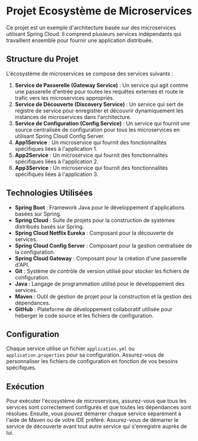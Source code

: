 # Projet Ecosystème de Microservices

Ce projet est un exemple d'architecture basée sur des microservices utilisant Spring Cloud. Il comprend plusieurs services indépendants qui travaillent ensemble pour fournir une application distribuée.

## Structure du Projet

L'écosystème de microservices se compose des services suivants :

1. **Service de Passerelle (Gateway Service)** : Un service qui agit comme une passerelle d'entrée pour toutes les requêtes externes et route le trafic vers les microservices appropriés.
2. **Service de Découverte (Discovery Service)** : Un service qui sert de registre de service pour enregistrer et découvrir dynamiquement les instances de microservices dans l'architecture.
3. **Service de Configuration (Config Service)** : Un service qui fournit une source centralisée de configuration pour tous les microservices en utilisant Spring Cloud Config Server.
4. **App1Service** : Un microservice qui fournit des fonctionnalités spécifiques liées à l'application 1.
5. **App2Service** : Un microservice qui fournit des fonctionnalités spécifiques liées à l'application 2.
6. **App3Service** : Un microservice qui fournit des fonctionnalités spécifiques liées à l'application 3.

## Technologies Utilisées

- **Spring Boot** : Framework Java pour le développement d'applications basées sur Spring.
- **Spring Cloud** : Suite de projets pour la construction de systèmes distribués basés sur Spring.
- **Spring Cloud Netflix Eureka** : Composant pour la découverte de services.
- **Spring Cloud Config Server** : Composant pour la gestion centralisée de la configuration.
- **Spring Cloud Gateway** : Composant pour la création d'une passerelle d'API.
- **Git** : Système de contrôle de version utilisé pour stocker les fichiers de configuration.
- **Java** : Langage de programmation utilisé pour le développement des services.
- **Maven** : Outil de gestion de projet pour la construction et la gestion des dépendances.
- **GitHub** : Plateforme de développement collaboratif utilisée pour héberger le code source et les fichiers de configuration.

## Configuration

Chaque service utilise un fichier `application.yml` ou `application.properties` pour sa configuration. Assurez-vous de personnaliser les fichiers de configuration en fonction de vos besoins spécifiques.

## Exécution

Pour exécuter l'écosystème de microservices, assurez-vous que tous les services sont correctement configurés et que toutes les dépendances sont résolues. Ensuite, vous pouvez démarrer chaque service séparément à l'aide de Maven ou de votre IDE préféré. Assurez-vous de démarrer le service de découverte avant tout autre service qui s'enregistre auprès de lui.

